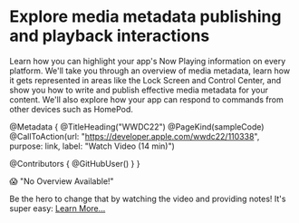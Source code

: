 # Explore media metadata publishing and playback interactions

Learn how you can highlight your app's Now Playing information on every platform. We'll take you through an overview of media metadata, learn how it gets represented in areas like the Lock Screen and Control Center, and show you how to write and publish effective media metadata for your content. We'll also explore how your app can respond to commands from other devices such as HomePod.

@Metadata {
   @TitleHeading("WWDC22")
   @PageKind(sampleCode)
   @CallToAction(url: "https://developer.apple.com/wwdc22/110338", purpose: link, label: "Watch Video (14 min)")

   @Contributors {
      @GitHubUser(<replace this with your GitHub handle>)
   }
}

😱 "No Overview Available!"

Be the hero to change that by watching the video and providing notes! It's super easy:
 [Learn More…](https://wwdcnotes.com/documentation/wwdcnotes/contributing)

